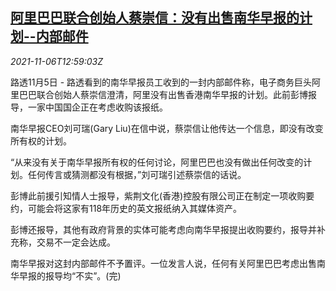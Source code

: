 <!--1636203663000-->
[阿里巴巴联合创始人蔡崇信：没有出售南华早报的计划--内部邮件](https://cn.reuters.com/article/alibaba-tsai-scmp-1106-idCNKBS2HR09V)
------

<div><i>2021-11-06T12:59:03Z</i></div><p>路透11月5日 - 路透看到的南华早报员工收到的一封内部邮件称，电子商务巨头阿里巴巴联合创始人蔡崇信澄清，阿里没有出售香港南华早报的计划。此前彭博报导，一家中国国企正在考虑收购该报纸。 </p><p>南华早报CEO刘可瑞(Gary Liu)在信中说，蔡崇信让他传达一个信息，即没有改变所有权的计划。</p><p>“从来没有关于南华早报所有权的任何讨论，阿里巴巴也没有做出任何改变的计划。任何传言或猜测都没有根据，”刘可瑞引述蔡崇信的话说。</p><p>彭博此前援引知情人士报导，紫荆文化(香港)控股有限公司正在制定一项收购要约，可能会将这家有118年历史的英文报纸纳入其媒体资产。</p><p>彭博还报导，其他有政府背景的实体可能考虑向南华早报提出收购要约，报导并补充称，交易不一定会达成。</p><p>南华早报对这封内部邮件不予置评。一位发言人说，任何有关阿里巴巴考虑出售南华早报的报导均“不实”。(完)</p>
